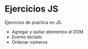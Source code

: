 # Ejercicios JS
Ejercicios de practica en JS. 
- Agregar y quitar elementos al DOM
- Evento teclado
- Ordenar números

